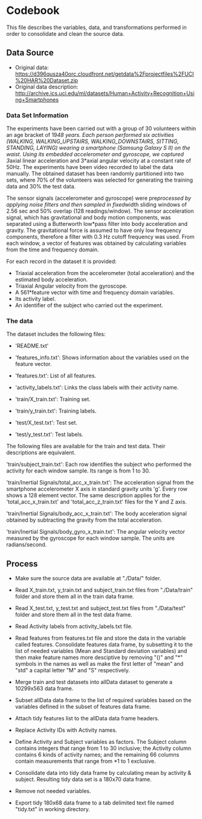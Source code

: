 # Codebook

This file describes the variables, data, and transformations performed in order to consolidate and clean the source data.

## Data Source

* Original data: https://d396qusza40orc.cloudfront.net/getdata%2Fprojectfiles%2FUCI%20HAR%20Dataset.zip
* Original data description: http://archive.ics.uci.edu/ml/datasets/Human+Activity+Recognition+Using+Smartphones


### Data Set Information

The experiments have been carried out with a group of 30 volunteers within an age bracket of 19*48 years. Each person performed six activities (WALKING, WALKING_UPSTAIRS, WALKING_DOWNSTAIRS, SITTING, STANDING, LAYING) wearing a smartphone (Samsung Galaxy S II) on the waist. Using its embedded accelerometer and gyroscope, we captured 3*axial linear acceleration and 3*axial angular velocity at a constant rate of 50Hz. The experiments have been video recorded to label the data manually. The obtained dataset has been randomly partitioned into two sets, where 70% of the volunteers was selected for generating the training data and 30% the test data.

The sensor signals (accelerometer and gyroscope) were pre*processed by applying noise filters and then sampled in fixed*width sliding windows of 2.56 sec and 50% overlap (128 readings/window). The sensor acceleration signal, which has gravitational and body motion components, was separated using a Butterworth low*pass filter into body acceleration and gravity. The gravitational force is assumed to have only low frequency components, therefore a filter with 0.3 Hz cutoff frequency was used. From each window, a vector of features was obtained by calculating variables from the time and frequency domain.

For each record in the dataset it is provided: 
* Triaxial acceleration from the accelerometer (total acceleration) and the estimated body acceleration. 
* Triaxial Angular velocity from the gyroscope. 
* A 561*feature vector with time and frequency domain variables. 
* Its activity label. 
* An identifier of the subject who carried out the experiment.

### The data

The dataset includes the following files:

* 'README.txt'

* 'features_info.txt': Shows information about the variables used on the feature vector.

* 'features.txt': List of all features.

* 'activity_labels.txt': Links the class labels with their activity name.

* 'train/X_train.txt': Training set.

* 'train/y_train.txt': Training labels.

* 'test/X_test.txt': Test set.

* 'test/y_test.txt': Test labels.

The following files are available for the train and test data. Their descriptions are equivalent.

'train/subject_train.txt': Each row identifies the subject who performed the activity for each window sample. Its range is from 1 to 30.

'train/Inertial Signals/total_acc_x_train.txt': The acceleration signal from the smartphone accelerometer X axis in standard gravity units 'g'. Every row shows a 128 element vector. The same description applies for the 'total_acc_x_train.txt' and 'total_acc_z_train.txt' files for the Y and Z axis.

'train/Inertial Signals/body_acc_x_train.txt': The body acceleration signal obtained by subtracting the gravity from the total acceleration.

'train/Inertial Signals/body_gyro_x_train.txt': The angular velocity vector measured by the gyroscope for each window sample. The units are radians/second.

## Process

* Make sure the source data are available at "./Data/" folder.

* Read X_train.txt, y_train.txt and subject_train.txt files from "./Data/train" folder and store them all in the train data frame.

* Read X_test.txt, y_test.txt and subject_test.txt files from "./Data/test" folder and store them all in the test data frame.

* Read Activity labels from activity_labels.txt file.

* Read features from features.txt file and store the data in the variable called features. Consolidate features data frame, by subsetting it to the list of needed variables (Mean and Standard deviation variables) and then make feature names more desciptive by removing "()" and "*" symbols in the names as well as make the first letter of "mean" and "std" a capital letter "M" and "S" respectively.

* Merge train and test datasets into allData dataset to generate a 10299x563 data frame.

* Subset allData data frame to the list of required variables based on the variables defined in the subset of features data frame.

* Attach tidy features list to the allData data frame headers.

* Replace Activity IDs with Activity names.

* Define Activity and Subject variables as factors. The Subject column contains integers that range from 1 to 30 inclusive; the Activity column contains 6 kinds of activity names; and the remaining 66 columns contain measurements that range from *1 to 1 exclusive.

* Consolidate data into tidy data frame by calculating mean by activity & subject. Resulting tidy data set is a 180x70 data frame.

* Remove not needed variables.

* Export tidy 180x68 data frame to a tab delimited text file named "tidy.txt" in working directory.
